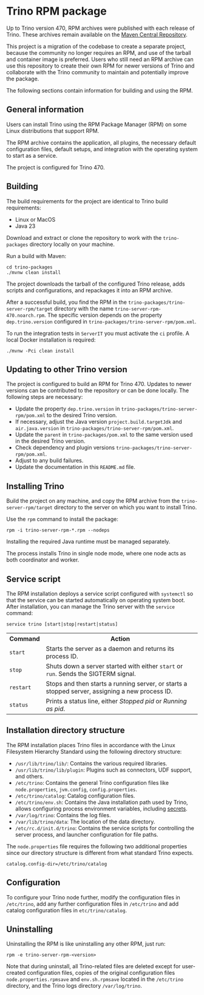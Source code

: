 # Trino RPM package

Up to Trino version 470, RPM archives were published with each release of Trino.
These archives remain available on the [Maven Central
Repository](https://central.sonatype.com/artifact/io.trino/trino-server-rpm/versions).

This project is a migration of the codebase to create a separate project, 
because  the community no longer requires an RPM, and use of the tarball and 
container image is preferred. Users who still need an RPM archive can use this
repository to create their own RPM for newer versions of Trino and collaborate 
with the Trino community to maintain and potentially improve the package.

The following sections contain information for building and using the RPM.

## General information

Users can install Trino using the RPM Package Manager (RPM) on some Linux
distributions that support RPM.

The RPM archive contains the application, all plugins, the necessary default
configuration files, default setups, and integration with the operating system
to start as a service.

The project is configured for Trino 470.

## Building

The build requirements for the project are identical to Trino build requirements:

* Linux or MacOS
* Java 23

Download and extract or clone the repository to work with the `trino-packages`
directory locally on your machine.

Run a build with Maven:

```shell
cd trino-packages
./mvnw clean install
```

The project downloads the tarball of the configured Trino release, adds scripts
and configurations, and repackages it into an RPM archive.

After a successful build, you find the RPM in the
`trino-packages/trino-server-rpm/target` directory with the name
`trino-server-rpm-470.noarch.rpm`. The specific version depends on the property
`dep.trino.version` configured in `trino-packages/trino-server-rpm/pom.xml`.

To run the integration tests in `ServerIT` you must activate the `ci` profile.
A local Docker installation is required:

```shell
./mvnw -Pci clean install
```

## Updating to other Trino version

The project is configured to build an RPM for Trino 470. Updates to newer
versions can be contributed to the repository or can be done locally. The
following steps are necessary:

* Update the property `dep.trino.version` in 
  `trino-packages/trino-server-rpm/pom.xml` to the desired Trino version.
* If necessary, adjust the Java version `project.build.targetJdk` and
  `air.java.version` in `trino-packages/trino-server-rpm/pom.xml`.
* Update the `parent` in `trino-packages/pom.xml` to the same version used in
  the desired Trino version.
* Check dependency and plugin versions `trino-packages/trino-server-rpm/pom.xml`.
* Adjust to any build failures.
* Update the documentation in this `README.md` file.

## Installing Trino

Build the project on any machine, and copy the RPM archive from the
`trino-server-rpm/target` directory to the server on which you want to install
Trino.

Use the `rpm` command to install the package:

```shell
rpm -i trino-server-rpm-*.rpm --nodeps
```

Installing the required Java runtime must be managed separately.

The process installs Trino in single node mode, where one node acts as both
coordinator and worker.

## Service script

The RPM installation deploys a service script configured with `systemctl` so
that the service can be started automatically on operating system boot. After
installation, you can manage the Trino server with the `service` command:

```shell
service trino [start|stop|restart|status]
```

<table>
  <tr>
    <th>Command</th>
    <th>Action</th>
  </tr>
  <tr>
    <td><code>start</code></td>
    <td>Starts the server as a daemon and returns its process ID.</td>
  </tr>
  <tr>
    <td><code>stop</code></td>
    <td>Shuts down a server started with either <code>start</code> or <code>run</code>. Sends the SIGTERM signal.</td>
  </tr>
  <tr>
    <td><code>restart</code></td>
    <td>Stops and then starts a running server, or starts a stopped server, assigning a new process ID.</td>
  </tr>
  <tr>
    <td><code>status</code></td>
    <td>Prints a status line, either <em>Stopped pid</em> or <em>Running as pid</em>.</td>
  </tr>
</table>

## Installation directory structure

The RPM installation places Trino files in accordance with the Linux Filesystem
Hierarchy Standard using the following directory structure:

- `/usr/lib/trino/lib/`: Contains the various required libraries. 
- `/usr/lib/trino/lib/plugin`: Plugins such as connectors, UDF support, and others.
- `/etc/trino`: Contains the general Trino configuration files like
  `node.properties`, `jvm.config`, `config.properties`.
- `/etc/trino/catalog`: Catalog configuration files.
- `/etc/trino/env.sh`: Contains the Java installation path used by Trino,
  allows configuring process environment variables, including [secrets](https://trino.io/docs/current/security/secrets.html).
- `/var/log/trino`: Contains the log files.
- `/var/lib/trino/data`: The location of the data directory.
- `/etc/rc.d/init.d/trino`: Contains the service scripts for controlling the
  server process, and launcher configuration for file paths.

The `node.properties` file requires the following two additional properties
since our directory structure is different from what standard Trino expects.

```
catalog.config-dir=/etc/trino/catalog
```

## Configuration

To configure your Trino node further, modify the configuration files in
`/etc/trino`, add any further configuration files in `/etc/trino` and add
catalog configuration files in `etc/trino/catalog`.

## Uninstalling

Uninstalling the RPM is like uninstalling any other RPM, just run:

```shell
rpm -e trino-server-rpm-<version>
```

Note that during uninstall, all Trino-related files are deleted except for
user-created configuration files, copies of the original configuration files
`node.properties.rpmsave` and `env.sh.rpmsave` located in the `/etc/trino`
directory, and the Trino logs directory `/var/log/trino`.


